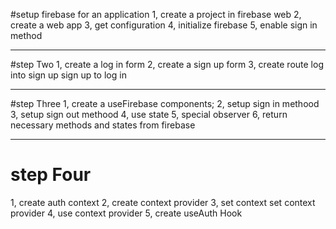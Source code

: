 #setup firebase for an application
1, create a project in firebase web
2, create a web app
3, get configuration
4, initialize firebase
5, enable sign in method

---

#step Two
1, create a log in form
2, create a sign up form
3, create route log into sign up sign up to log in

---

#step Three
1, create a useFirebase components;
2, setup sign in methood
3, setup sign out methood
4, use state
5, special observer
6, return necessary methods and states from firebase

---

# step Four

1, create auth context
2, create context provider
3, set context set context provider
4, use context provider
5, create useAuth Hook
